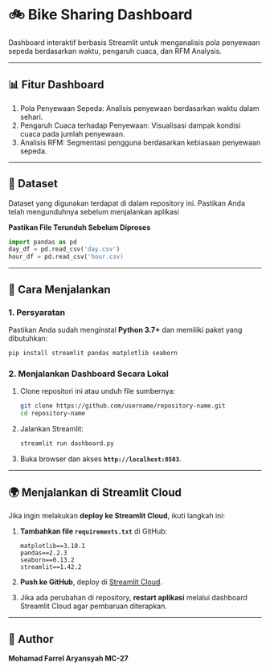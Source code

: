 # 🚲 Bike Sharing Dashboard

Dashboard interaktif berbasis Streamlit untuk menganalisis pola penyewaan sepeda berdasarkan waktu, pengaruh cuaca, dan RFM Analysis.

---

## 📊 Fitur Dashboard

1. Pola Penyewaan Sepeda: Analisis penyewaan berdasarkan waktu dalam sehari.
2. Pengaruh Cuaca terhadap Penyewaan: Visualisasi dampak kondisi cuaca pada jumlah penyewaan.
3. Analisis RFM: Segmentasi pengguna berdasarkan kebiasaan penyewaan sepeda.

---

## 📂 Dataset
Dataset yang digunakan terdapat di dalam repository ini. Pastikan Anda telah mengunduhnya sebelum menjalankan aplikasi

   **Pastikan File Terunduh Sebelum Diproses**
   ```python
   import pandas as pd
   day_df = pd.read_csv('day.csv')
   hour_df = pd.read_csv('hour.csv)
   ```

---

## 🚀 Cara Menjalankan

### 1. **Persyaratan**
Pastikan Anda sudah menginstal **Python 3.7+** dan memiliki paket yang dibutuhkan:

```sh
pip install streamlit pandas matplotlib seaborn
```

### 2. **Menjalankan Dashboard Secara Lokal**
1. Clone repositori ini atau unduh file sumbernya:
   ```sh
   git clone https://github.com/username/repository-name.git
   cd repository-name
   ```
2. Jalankan Streamlit:
   ```sh
   streamlit run dashboard.py
   ```
3. Buka browser dan akses **`http://localhost:8503`**.

---

## 🌍 Menjalankan di Streamlit Cloud
Jika ingin melakukan **deploy ke Streamlit Cloud**, ikuti langkah ini:

1. **Tambahkan file `requirements.txt`** di GitHub:
   ```
   matplotlib==3.10.1
   pandas==2.2.3
   seaborn==0.13.2
   streamlit==1.42.2

   ```

2. **Push ke GitHub**, deploy di [Streamlit Cloud](https://share.streamlit.io/).

3. Jika ada perubahan di repository, **restart aplikasi** melalui dashboard Streamlit Cloud agar pembaruan diterapkan.

---

## 👤 Author
**Mohamad Farrel Aryansyah MC-27**
